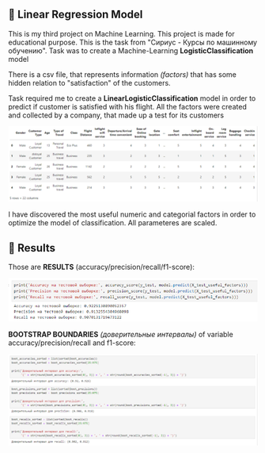 
## 🤩 Linear Regression Model

This is my third project on Machine Learning. This project is made for educational purpose. This is the task from "Сириус - Курсы по машинному обучению". Task was to create a Machine-Learning **LogisticClassification** model

There is a csv file, that represents information *(factors)* that has some hidden relation to "satisfaction" of the customers.

Task required me to create a **LinearLogisticClassification** model in order to predict if customer is satisfied with his flight. All the factors were created and collected by a company, that made up a test for its customers 

![](https://github.com/plugg1N/logistic-classification-model/blob/main/Images/image1.png?raw=true)


I have discovered the most useful numeric and categorial factors in order to optimize the model of classification. All parameteres are scaled.

## 🎯 Results

Those are **RESULTS** (accuracy/precision/recall/f1-score):

![](https://github.com/plugg1N/logistic-classification-model/blob/main/Images/image2.png?raw=true)

**BOOTSTRAP BOUNDARIES** *(доверительные интервалы)* of variable accuracy/precision/recall and f1-score:

![](https://github.com/plugg1N/logistic-classification-model/blob/main/Images/image3.png?raw=true)